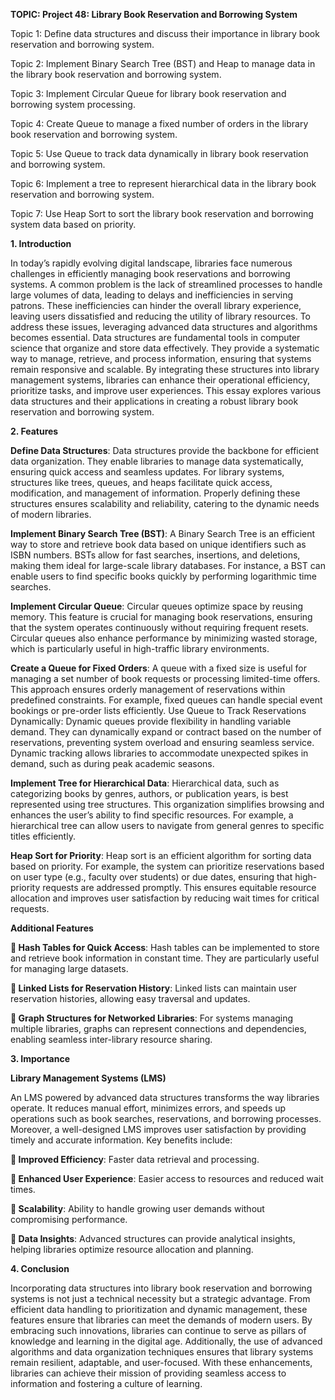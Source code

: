 **TOPIC: Project 48: Library Book Reservation and Borrowing System**

Topic 1: Define data structures and discuss their importance in library book reservation and borrowing system.

Topic 2: Implement Binary Search Tree (BST) and Heap to manage data in the library book reservation and borrowing system.

Topic 3: Implement Circular Queue for library book reservation and borrowing system processing.

Topic 4: Create Queue to manage a fixed number of orders in the library book reservation and borrowing system.

Topic 5: Use Queue to track data dynamically in library book reservation and borrowing system.

Topic 6: Implement a tree to represent hierarchical data in the library book reservation and borrowing system.

Topic 7: Use Heap Sort to sort the library book reservation and borrowing system data based on priority.


**1. Introduction**

In today’s rapidly evolving digital landscape, libraries face numerous challenges in efficiently managing book reservations and borrowing systems. A common problem is the lack of streamlined processes to handle large volumes of data, leading to delays and inefficiencies in serving patrons. These inefficiencies can hinder the overall library experience, leaving users dissatisfied and reducing the utility of library resources. To address these issues, leveraging advanced data structures and algorithms becomes essential.
Data structures are fundamental tools in computer science that organize and store data effectively. They provide a systematic way to manage, retrieve, and process information, ensuring that systems remain responsive and scalable. By integrating these structures into library management systems, libraries can enhance their operational efficiency, prioritize tasks, and improve user experiences. This essay explores various data structures and their applications in creating a robust library book reservation and borrowing system.

**2. Features**
   
**Define Data Structures**: Data structures provide the backbone for efficient data organization. They enable libraries to manage data systematically, ensuring quick access and seamless updates. For library systems, structures like trees, queues, and heaps facilitate quick access, modification, and management of information. Properly defining these structures ensures scalability and reliability, catering to the dynamic needs of modern libraries.

**Implement Binary Search Tree (BST)**: A Binary Search Tree is an efficient way to store and retrieve book data based on unique identifiers such as ISBN numbers. BSTs allow for fast searches, insertions, and deletions, making them ideal for large-scale library databases. For instance, a BST can enable users to find specific books quickly by performing logarithmic time searches.

**Implement Circular Queue**: Circular queues optimize space by reusing memory. This feature is crucial for managing book reservations, ensuring that the system operates continuously without requiring frequent resets. Circular queues also enhance performance by minimizing wasted storage, which is particularly useful in high-traffic library environments.

**Create a Queue for Fixed Orders**: A queue with a fixed size is useful for managing a set number of book requests or processing limited-time offers. This approach ensures orderly management of reservations within predefined constraints. For example, fixed queues can handle special event bookings or pre-order lists efficiently.
Use Queue to Track Reservations Dynamically: Dynamic queues provide flexibility in handling variable demand. They can dynamically expand or contract based on the number of reservations, preventing system overload and ensuring seamless service. Dynamic tracking allows libraries to accommodate unexpected spikes in demand, such as during peak academic seasons.

**Implement Tree for Hierarchical Data**: Hierarchical data, such as categorizing books by genres, authors, or publication years, is best represented using tree structures. This organization simplifies browsing and enhances the user’s ability to find specific resources. For example, a hierarchical tree can allow users to navigate from general genres to specific titles efficiently.

**Heap Sort for Priority**: Heap sort is an efficient algorithm for sorting data based on priority. For example, the system can prioritize reservations based on user type (e.g., faculty over students) or due dates, ensuring that high-priority requests are addressed promptly. This ensures equitable resource allocation and improves user satisfaction by reducing wait times for critical requests.

**Additional Features**

**	Hash Tables for Quick Access**: Hash tables can be implemented to store and retrieve book information in constant time. They are particularly useful for managing large datasets.

**	Linked Lists for Reservation History**: Linked lists can maintain user reservation histories, allowing easy traversal and updates.

**	Graph Structures for Networked Libraries**: For systems managing multiple libraries, graphs can represent connections and dependencies, enabling seamless inter-library resource sharing.

**3. Importance**

**Library Management Systems (LMS)**

An LMS powered by advanced data structures transforms the way libraries operate. It reduces manual effort, minimizes errors, and speeds up operations such as book searches, reservations, and borrowing processes. Moreover, a well-designed LMS improves user satisfaction by providing timely and accurate information. Key benefits include:

**	Improved Efficiency**: Faster data retrieval and processing.

**	Enhanced User Experience**: Easier access to resources and reduced wait times.

**	Scalability**: Ability to handle growing user demands without compromising performance.

**	Data Insights**: Advanced structures can provide analytical insights, helping libraries optimize resource allocation and planning.

**4. Conclusion**
   
Incorporating data structures into library book reservation and borrowing systems is not just a technical necessity but a strategic advantage. From efficient data handling to prioritization and dynamic management, these features ensure that libraries can meet the demands of modern users. By embracing such innovations, libraries can continue to serve as pillars of knowledge and learning in the digital age. Additionally, the use of advanced algorithms and data organization techniques ensures that library systems remain resilient, adaptable, and user-focused. With these enhancements, libraries can achieve their mission of providing seamless access to information and fostering a culture of learning.

